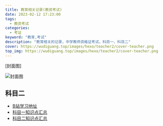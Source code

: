 ```yaml
---
title: 教育相关记录(教资考试)
date: 2023-02-12 17:23:00
tags: 
  - 教资考试
categories: 
  - 考证
keyword: "教育,考试"
description: "教育相关的记录，中学教师资格证考试，科目一、科目二"
cover: https://wudiguang.top/images/hexo/teacher2/cover-teacher.png
top_img: https://wudiguang.top/images/hexo/teacher2/cover-teacher.png
---
```


[封面图]

![封面图](https://wudiguang.top/images/hexo/teacher2/cover-teacher.png)

## 科目二
- [B站学习地址](https://www.bilibili.com/video/BV1sk4y1q7pM)
- [科目一知识点汇总](/gallery/teacher1)
- [科目二知识点汇总](/gallery/teacher2)
